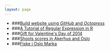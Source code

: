 ```yaml
---
layout: page
---
```


- ###[Build website using *GitHub* and *Octopress*](/misc/build-website/index.html)
- ###[A Tutorial of Regular Expression in R](/misc/regexpr/index.html)
- ###[Gift for Valentine's Day of 2014](/misc/2014-02-14/index.html)
- ###[Shools scores in Akerhus and Oslo](/misc/Akerhus-oslo-schools.html)
- ###[Fiske i Oslo Marka](/misc/FiskeiMarka.html)
